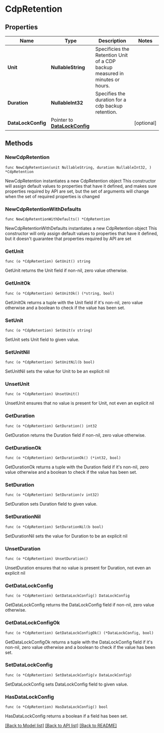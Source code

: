 # CdpRetention

## Properties

Name | Type | Description | Notes
------------ | ------------- | ------------- | -------------
**Unit** | **NullableString** | Specificies the Retention Unit of a CDP backup measured in minutes or hours. | 
**Duration** | **NullableInt32** | Specifies the duration for a cdp backup retention. | 
**DataLockConfig** | Pointer to [**DataLockConfig**](DataLockConfig.md) |  | [optional] 

## Methods

### NewCdpRetention

`func NewCdpRetention(unit NullableString, duration NullableInt32, ) *CdpRetention`

NewCdpRetention instantiates a new CdpRetention object
This constructor will assign default values to properties that have it defined,
and makes sure properties required by API are set, but the set of arguments
will change when the set of required properties is changed

### NewCdpRetentionWithDefaults

`func NewCdpRetentionWithDefaults() *CdpRetention`

NewCdpRetentionWithDefaults instantiates a new CdpRetention object
This constructor will only assign default values to properties that have it defined,
but it doesn't guarantee that properties required by API are set

### GetUnit

`func (o *CdpRetention) GetUnit() string`

GetUnit returns the Unit field if non-nil, zero value otherwise.

### GetUnitOk

`func (o *CdpRetention) GetUnitOk() (*string, bool)`

GetUnitOk returns a tuple with the Unit field if it's non-nil, zero value otherwise
and a boolean to check if the value has been set.

### SetUnit

`func (o *CdpRetention) SetUnit(v string)`

SetUnit sets Unit field to given value.


### SetUnitNil

`func (o *CdpRetention) SetUnitNil(b bool)`

 SetUnitNil sets the value for Unit to be an explicit nil

### UnsetUnit
`func (o *CdpRetention) UnsetUnit()`

UnsetUnit ensures that no value is present for Unit, not even an explicit nil
### GetDuration

`func (o *CdpRetention) GetDuration() int32`

GetDuration returns the Duration field if non-nil, zero value otherwise.

### GetDurationOk

`func (o *CdpRetention) GetDurationOk() (*int32, bool)`

GetDurationOk returns a tuple with the Duration field if it's non-nil, zero value otherwise
and a boolean to check if the value has been set.

### SetDuration

`func (o *CdpRetention) SetDuration(v int32)`

SetDuration sets Duration field to given value.


### SetDurationNil

`func (o *CdpRetention) SetDurationNil(b bool)`

 SetDurationNil sets the value for Duration to be an explicit nil

### UnsetDuration
`func (o *CdpRetention) UnsetDuration()`

UnsetDuration ensures that no value is present for Duration, not even an explicit nil
### GetDataLockConfig

`func (o *CdpRetention) GetDataLockConfig() DataLockConfig`

GetDataLockConfig returns the DataLockConfig field if non-nil, zero value otherwise.

### GetDataLockConfigOk

`func (o *CdpRetention) GetDataLockConfigOk() (*DataLockConfig, bool)`

GetDataLockConfigOk returns a tuple with the DataLockConfig field if it's non-nil, zero value otherwise
and a boolean to check if the value has been set.

### SetDataLockConfig

`func (o *CdpRetention) SetDataLockConfig(v DataLockConfig)`

SetDataLockConfig sets DataLockConfig field to given value.

### HasDataLockConfig

`func (o *CdpRetention) HasDataLockConfig() bool`

HasDataLockConfig returns a boolean if a field has been set.


[[Back to Model list]](../README.md#documentation-for-models) [[Back to API list]](../README.md#documentation-for-api-endpoints) [[Back to README]](../README.md)


